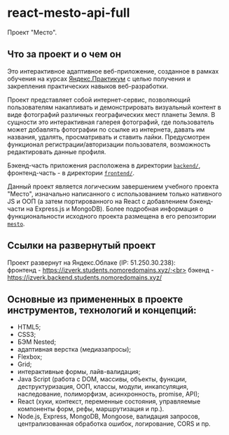 # react-mesto-api-full

Проект "Место".

## Что за проект и о чем он

Это интерактивное адаптивное веб-приложение, созданное в рамках обучения на
курсах [Яндекс.Практикум](https://practicum.yandex.ru/) с целью получения и
закрепления практических навыков веб-разработки.

Проект представляет собой интернет-сервис, позволяющий пользователям накапливать
и демонстрировать визуальный контент в виде фотографий различных географических
мест планеты Земля. В сущности это интерактивная галерея фотографий, где
пользователь может добавлять фотографии по ссылке из интернета, давать им
названия, удалять, просматривать и ставить лайки. Предусмотрен функционал
регистрации/авторизации пользователя, возможность редактировать данные профиля.

Бэкенд-часть приложения расположена в директории
[`backend/`](https://github.com/izverk/react-mesto-api-full/tree/main/backend),
фронтенд-часть - в директории
[`frontend/`](https://github.com/izverk/react-mesto-api-full/tree/main/frontend).

Данный проект является логическим завершением учебного проекта "Место",
изначально написанного с использованием только нативного JS и ООП (а затем
портированного на React c добавлением бэкенд-части на Express.js и MongoDB).
Более подробная информация о функциональности исходного проекта размещена в его
репозитории [`mesto`](https://github.com/izverk/mesto).

## Ссылки на развернутый проект

Проект развернут на Яндекс.Облаке (IP: 51.250.30.238): <br> фронтенд -
https://izverk.students.nomoredomains.xyz/;<br> бэкенд -
https://izverk.backend.students.nomoredomains.xyz/

## Основные из примененных в проекте инструментов, технологий и концепций:

- HTML5;
- CSS3;
- БЭМ Nested;
- адаптивная верстка (медиазапросы);
- Flexbox;
- Grid;
- интерактивные формы, лайв-валидация;
- Java Script (работа с DOM, массивы, объекты, функции, деструктуризация, ООП,
  классы, модули, инкапсуляция, наследование, полиморфизм, асинхронность,
  promise, API);
- React (хуки, контекст, переменные состояния, управляемые компоненты форм,
  рефы, маршрутизация и пр.).
- Node.js, Express, MongoDB, Mongoose, валидация запросов, централизованная
  обработка ошибок, логирование, CORS и пр.
